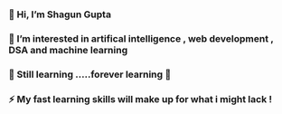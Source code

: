 ### 👋 Hi, I’m Shagun Gupta 
### 👀 I’m interested in artifical intelligence , web development , DSA  and machine learning 
### 🌱 Still learning .....forever learning  💞️
### ⚡ My fast learning skills  will make up for what i might lack !


